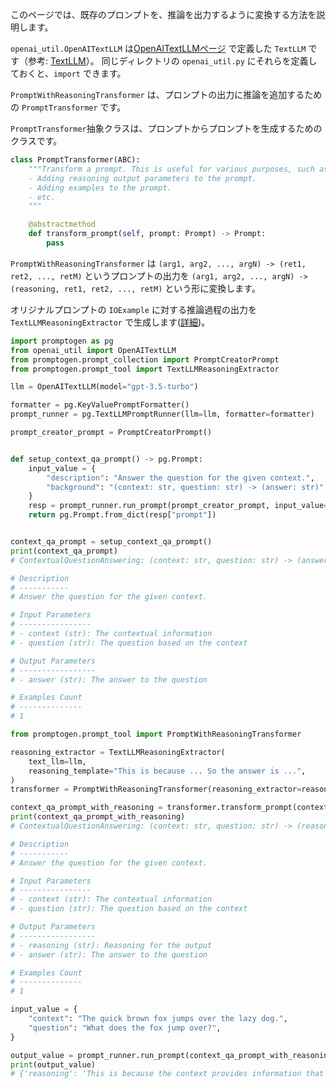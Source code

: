 このページでは、既存のプロンプトを、推論を出力するように変換する方法を説明します。

`openai_util.OpenAITextLLM` は[OpenAITextLLMページ](openai-text-llm.md) で定義した `TextLLM` です（参考: [TextLLM](../getting-started/text-llm.md)）。
同じディレクトリの `openai_util.py` にそれらを定義しておくと、`import` できます。

`PromptWithReasoningTransformer` は、プロンプトの出力に推論を追加するための `PromptTransformer` です。

`PromptTransformer`抽象クラスは、プロンプトからプロンプトを生成するためのクラスです。

```python
class PromptTransformer(ABC):
    """Transform a prompt. This is useful for various purposes, such as:
    - Adding reasoning output parameters to the prompt.
    - Adding examples to the prompt.
    - etc.
    """

    @abstractmethod
    def transform_prompt(self, prompt: Prompt) -> Prompt:
        pass
```

`PromptWithReasoningTransformer` は `(arg1, arg2, ..., argN) -> (ret1, ret2, ..., retM)` というプロンプトの出力を `(arg1, arg2, ..., argN) -> (reasoning, ret1, ret2, ..., retM)` という形に変換します。

オリジナルプロンプトの `IOExample` に対する推論過程の出力を `TextLLMReasoningExtractor` で生成します([詳細](context-qa-reasoning.md))。


```python
import promptogen as pg
from openai_util import OpenAITextLLM
from promptogen.prompt_collection import PromptCreatorPrompt
from promptogen.prompt_tool import TextLLMReasoningExtractor

llm = OpenAITextLLM(model="gpt-3.5-turbo")

formatter = pg.KeyValuePromptFormatter()
prompt_runner = pg.TextLLMPromptRunner(llm=llm, formatter=formatter)

prompt_creator_prompt = PromptCreatorPrompt()


def setup_context_qa_prompt() -> pg.Prompt:
    input_value = {
        "description": "Answer the question for the given context.",
        "background": "(context: str, question: str) -> (answer: str)",
    }
    resp = prompt_runner.run_prompt(prompt_creator_prompt, input_value=input_value)
    return pg.Prompt.from_dict(resp["prompt"])


context_qa_prompt = setup_context_qa_prompt()
print(context_qa_prompt)
# ContextualQuestionAnswering: (context: str, question: str) -> (answer: str)

# Description
# -----------
# Answer the question for the given context.

# Input Parameters
# ----------------
# - context (str): The contextual information
# - question (str): The question based on the context

# Output Parameters
# -----------------
# - answer (str): The answer to the question

# Examples Count
# --------------
# 1

from promptogen.prompt_tool import PromptWithReasoningTransformer

reasoning_extractor = TextLLMReasoningExtractor(
    text_llm=llm,
    reasoning_template="This is because ... So the answer is ...",
)
transformer = PromptWithReasoningTransformer(reasoning_extractor=reasoning_extractor)

context_qa_prompt_with_reasoning = transformer.transform_prompt(context_qa_prompt)
print(context_qa_prompt_with_reasoning)
# ContextualQuestionAnswering: (context: str, question: str) -> (reasoning: str, answer: str)

# Description
# -----------
# Answer the question for the given context.

# Input Parameters
# ----------------
# - context (str): The contextual information
# - question (str): The question based on the context

# Output Parameters
# -----------------
# - reasoning (str): Reasoning for the output
# - answer (str): The answer to the question

# Examples Count
# --------------
# 1

input_value = {
    "context": "The quick brown fox jumps over the lazy dog.",
    "question": "What does the fox jump over?",
}

output_value = prompt_runner.run_prompt(context_qa_prompt_with_reasoning, input_value=input_value)
print(output_value)
# {'reasoning': 'This is because the context provides information that the quick brown fox jumps over the lazy dog. The question asks what the fox jumps over. Therefore, the answer is that the fox jumps over the lazy dog.', 'answer': 'The fox jumps over the lazy dog.'}

```
